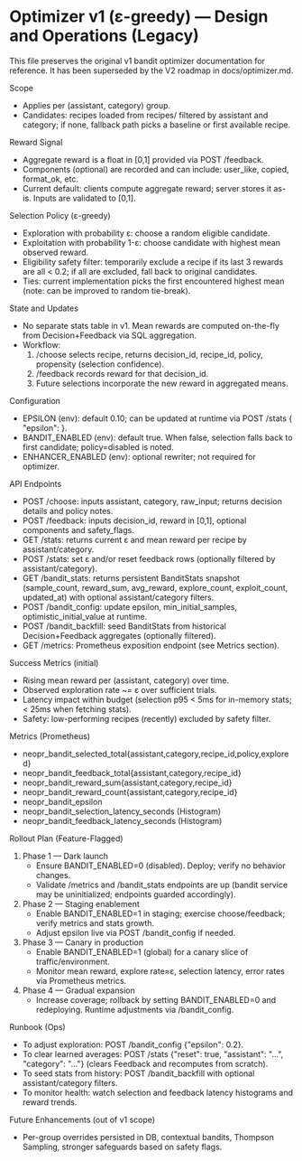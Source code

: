 # Optimizer v1 (ε-greedy) — Design and Operations (Legacy)

This file preserves the original v1 bandit optimizer documentation for reference. It has been superseded by the V2 roadmap in docs/optimizer.md.

Scope
- Applies per (assistant, category) group.
- Candidates: recipes loaded from recipes/ filtered by assistant and category; if none, fallback path picks a baseline or first available recipe.

Reward Signal
- Aggregate reward is a float in [0,1] provided via POST /feedback.
- Components (optional) are recorded and can include: user_like, copied, format_ok, etc.
- Current default: clients compute aggregate reward; server stores it as-is. Inputs are validated to [0,1].

Selection Policy (ε-greedy)
- Exploration with probability ε: choose a random eligible candidate.
- Exploitation with probability 1-ε: choose candidate with highest mean observed reward.
- Eligibility safety filter: temporarily exclude a recipe if its last 3 rewards are all < 0.2; if all are excluded, fall back to original candidates.
- Ties: current implementation picks the first encountered highest mean (note: can be improved to random tie-break).

State and Updates
- No separate stats table in v1. Mean rewards are computed on-the-fly from Decision+Feedback via SQL aggregation.
- Workflow:
  1) /choose selects recipe, returns decision_id, recipe_id, policy, propensity (selection confidence).
  2) /feedback records reward for that decision_id.
  3) Future selections incorporate the new reward in aggregated means.

Configuration
- EPSILON (env): default 0.10; can be updated at runtime via POST /stats { "epsilon": <value> }.
- BANDIT_ENABLED (env): default true. When false, selection falls back to first candidate; policy=disabled is noted.
- ENHANCER_ENABLED (env): optional rewriter; not required for optimizer.

API Endpoints
- POST /choose: inputs assistant, category, raw_input; returns decision details and policy notes.
- POST /feedback: inputs decision_id, reward in [0,1], optional components and safety_flags.
- GET /stats: returns current ε and mean reward per recipe by assistant/category.
- POST /stats: set ε and/or reset feedback rows (optionally filtered by assistant/category).
- GET /bandit_stats: returns persistent BanditStats snapshot (sample_count, reward_sum, avg_reward, explore_count, exploit_count, updated_at) with optional assistant/category filters.
- POST /bandit_config: update epsilon, min_initial_samples, optimistic_initial_value at runtime.
- POST /bandit_backfill: seed BanditStats from historical Decision+Feedback aggregates (optionally filtered).
- GET /metrics: Prometheus exposition endpoint (see Metrics section).

Success Metrics (initial)
- Rising mean reward per (assistant, category) over time.
- Observed exploration rate ~= ε over sufficient trials.
- Latency impact within budget (selection p95 < 5ms for in-memory stats; < 25ms when fetching stats).
- Safety: low-performing recipes (recently) excluded by safety filter.

Metrics (Prometheus)
- neopr_bandit_selected_total{assistant,category,recipe_id,policy,explored}
- neopr_bandit_feedback_total{assistant,category,recipe_id}
- neopr_bandit_reward_sum{assistant,category,recipe_id}
- neopr_bandit_reward_count{assistant,category,recipe_id}
- neopr_bandit_epsilon
- neopr_bandit_selection_latency_seconds (Histogram)
- neopr_bandit_feedback_latency_seconds (Histogram)

Rollout Plan (Feature-Flagged)
1) Phase 1 — Dark launch
   - Ensure BANDIT_ENABLED=0 (disabled). Deploy; verify no behavior changes.
   - Validate /metrics and /bandit_stats endpoints are up (bandit service may be uninitialized; endpoints guarded accordingly).
2) Phase 2 — Staging enablement
   - Enable BANDIT_ENABLED=1 in staging; exercise choose/feedback; verify metrics and stats growth.
   - Adjust epsilon live via POST /bandit_config if needed.
3) Phase 3 — Canary in production
   - Enable BANDIT_ENABLED=1 (global) for a canary slice of traffic/environment.
   - Monitor mean reward, explore rate≈ε, selection latency, error rates via Prometheus metrics.
4) Phase 4 — Gradual expansion
   - Increase coverage; rollback by setting BANDIT_ENABLED=0 and redeploying. Runtime adjustments via /bandit_config.

Runbook (Ops)
- To adjust exploration: POST /bandit_config {"epsilon": 0.2}.
- To clear learned averages: POST /stats {"reset": true, "assistant": "...", "category": "..."} (clears Feedback and recomputes from scratch).
- To seed stats from history: POST /bandit_backfill with optional assistant/category filters.
- To monitor health: watch selection and feedback latency histograms and reward trends.

Future Enhancements (out of v1 scope)
- Per-group overrides persisted in DB, contextual bandits, Thompson Sampling, stronger safeguards based on safety flags.
